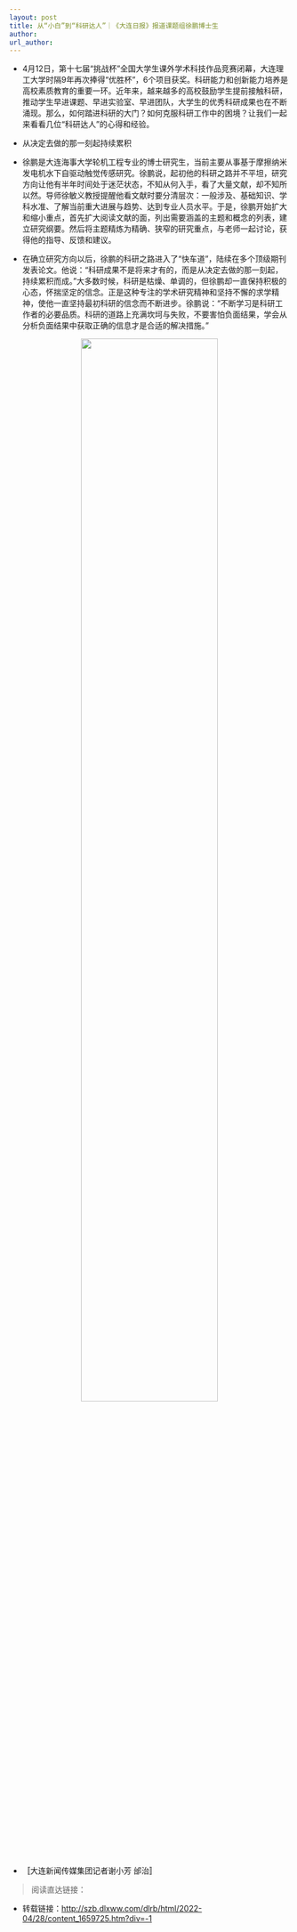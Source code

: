 ```yaml
---
layout: post
title: 从“小白”到“科研达人”｜《大连日报》报道课题组徐鹏博士生
author: 
url_author: 
---
```


- 4月12日，第十七届“挑战杯”全国大学生课外学术科技作品竞赛闭幕，大连理工大学时隔9年再次捧得“优胜杯”，6个项目获奖。科研能力和创新能力培养是高校素质教育的重要一环。近年来，越来越多的高校鼓励学生提前接触科研，推动学生早进课题、早进实验室、早进团队，大学生的优秀科研成果也在不断涌现。那么，如何踏进科研的大门？如何克服科研工作中的困境？让我们一起来看看几位“科研达人”的心得和经验。

- 从决定去做的那一刻起持续累积

- 徐鹏是大连海事大学轮机工程专业的博士研究生，当前主要从事基于摩擦纳米发电机水下自驱动触觉传感研究。徐鹏说，起初他的科研之路并不平坦，研究方向让他有半年时间处于迷茫状态，不知从何入手，看了大量文献，却不知所以然。导师徐敏义教授提醒他看文献时要分清层次：一般涉及、基础知识、学科水准、了解当前重大进展与趋势、达到专业人员水平。于是，徐鹏开始扩大和缩小重点，首先扩大阅读文献的面，列出需要涵盖的主题和概念的列表，建立研究纲要。然后将主题精炼为精确、狭窄的研究重点，与老师一起讨论，获得他的指导、反馈和建议。

- 在确立研究方向以后，徐鹏的科研之路进入了“快车道”，陆续在多个顶级期刊发表论文。他说：“科研成果不是将来才有的，而是从决定去做的那一刻起，持续累积而成。”大多数时候，科研是枯燥、单调的，但徐鹏却一直保持积极的心态，怀揣坚定的信念。正是这种专注的学术研究精神和坚持不懈的求学精神，使他一直坚持最初科研的信念而不断进步。徐鹏说：“不断学习是科研工作者的必要品质。科研的道路上充满坎坷与失败，不要害怕负面结果，学会从分析负面结果中获取正确的信息才是合适的解决措施。”

<p style="text-align:center;" >
<img class="center-block" style="margin:auto; width:70%;" src="https://cdn.jsdelivr.net/gh/MSPSLab/lab_images/news/xp_2.jpeg" alt=""/>
</p>

- 〚大连新闻传媒集团记者谢小芳 邰治〛

> 阅读直达链接：

- 转载链接：http://szb.dlxww.com/dlrb/html/2022-04/28/content_1659725.htm?div=-1